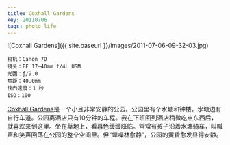```yaml
---
title: Coxhall Gardens
key: 20110706
tags: photo life
---
```


![Coxhall Gardens]({{ site.baseurl }}/images/2011-07-06-09-32-03.jpg)

```
相机：Canon 7D
镜头：EF 17–40mm f/4L USM
光圈：ƒ/9.0
焦距：40.0mm
快门速度：1 秒
ISO：100
```

[Coxhall Gardens](https://hamiltoncounty.in.gov/facilities/facility/details/coxhall-gardens-3)是一个小且非常安静的公园。公园里有个水塘和钟楼。水塘边有自行车道。公园离酒店只有10分钟的车程。我在下班回到酒店稍微吃点东西后，就喜欢来到这里。坐在草地上，看暮色缓缓降临。常常有孩子沿着水塘骑车，叫喊声和笑声回荡在公园的整个空间里。但“蝉噪林愈静”，公园的黄昏愈发显得安静。